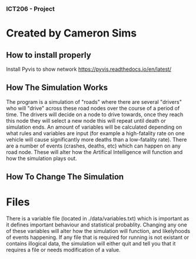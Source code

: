 ### ICT206 - Project
# Created by Cameron Sims 

## How to install properly
Install Pyvis to show network
https://pyvis.readthedocs.io/en/latest/

## How The Simulation Works
The program is a simulation of "roads" where there are several "drivers" who will "drive" across these road nodes over the course of a period of time.
The drivers will decide on a node to drive towards, once they reach this node they will select a new node this will repeat until death or simulation ends.
An amount of variables will be calculated depending on what rules and variables are input (for example a high-fatality rate on one vehicle will cause significantly more deaths than a low-fatality rate).
There are a number of events (crashes, deaths, etc) which can happen on any road node. These will alter how the Artifical Intelligence will function and how the simulation plays out.

## How To Change The Simulation
# Files
There is a variable file (located in ./data/variables.txt) which is important as it defines important behaviour and statistical probablity. Changing any one of these variables will alter how the simulation will function, and likelyhoods of events happening.
If any file that is required for running is not existant or contains illogical data, the simulation will either quit and tell you that it requires a file or needs modification of a value.